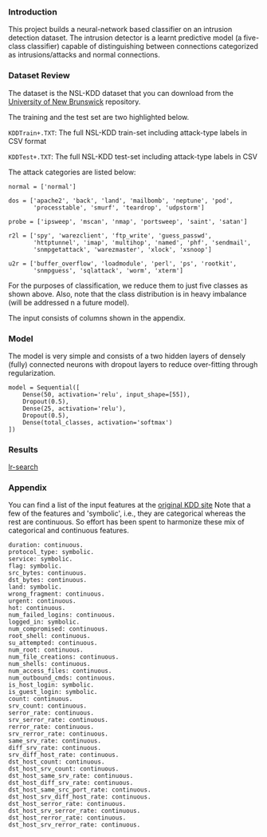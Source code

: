 ### Introduction

This project builds a neural-network based classifier 
on an intrusion detection dataset.
The intrusion detector is a learnt predictive model (a five-class classifier) 
capable of distinguishing between connections categorized as 
intrusions/attacks and normal connections. 

### Dataset Review

The dataset is the NSL-KDD dataset that you can download from the 
[University of New Brunswick](https://www.unb.ca/cic/datasets/nsl.html)
repository.

The training and the test set are two highlighted below.

`KDDTrain+.TXT`: The full NSL-KDD train-set including attack-type 
labels in CSV format

`KDDTest+.TXT`: The full NSL-KDD test-set including attack-type 
labels in CSV 

The attack categories are listed below:
```
normal = ['normal']

dos = ['apache2', 'back', 'land', 'mailbomb', 'neptune', 'pod', 
       'processtable', 'smurf', 'teardrop', 'udpstorm']
       
probe = ['ipsweep', 'mscan', 'nmap', 'portsweep', 'saint', 'satan']

r2l = ['spy', 'warezclient', 'ftp_write', 'guess_passwd', 
       'httptunnel', 'imap', 'multihop', 'named', 'phf', 'sendmail', 
       'snmpgetattack', 'warezmaster', 'xlock', 'xsnoop']
       
u2r = ['buffer_overflow', 'loadmodule', 'perl', 'ps', 'rootkit', 
       'snmpguess', 'sqlattack', 'worm', 'xterm']
```
For the purposes of classification, we reduce them to just five classes as shown above.
Also, note that the class distribution is in heavy imbalance 
(will be addressed n a future model).

The input consists of columns shown in the appendix. 

### Model
The model is very simple and consists of a two hidden layers of densely (fully) 
connected neurons with dropout layers to reduce over-fitting through regularization. 
```
model = Sequential([
    Dense(50, activation='relu', input_shape=[55]),
    Dropout(0.5),
    Dense(25, activation='relu'),
    Dropout(0.5),
    Dense(total_classes, activation='softmax')
])
```

### Results

[lr-search](./assest/LR-search.png)


### Appendix
You can find a list of the input features at the 
[original KDD site](http://kdd.ics.uci.edu/databases/kddcup99/kddcup.names) 
Note that a few of the features and 'symbolic', i.e., they are categorical 
whereas the rest are continuous. So effort has been spent to 
harmonize these mix of categorical and continuous features.   
```
duration: continuous.
protocol_type: symbolic.
service: symbolic.
flag: symbolic.
src_bytes: continuous.
dst_bytes: continuous.
land: symbolic.
wrong_fragment: continuous.
urgent: continuous.
hot: continuous.
num_failed_logins: continuous.
logged_in: symbolic.
num_compromised: continuous.
root_shell: continuous.
su_attempted: continuous.
num_root: continuous.
num_file_creations: continuous.
num_shells: continuous.
num_access_files: continuous.
num_outbound_cmds: continuous.
is_host_login: symbolic.
is_guest_login: symbolic.
count: continuous.
srv_count: continuous.
serror_rate: continuous.
srv_serror_rate: continuous.
rerror_rate: continuous.
srv_rerror_rate: continuous.
same_srv_rate: continuous.
diff_srv_rate: continuous.
srv_diff_host_rate: continuous.
dst_host_count: continuous.
dst_host_srv_count: continuous.
dst_host_same_srv_rate: continuous.
dst_host_diff_srv_rate: continuous.
dst_host_same_src_port_rate: continuous.
dst_host_srv_diff_host_rate: continuous.
dst_host_serror_rate: continuous.
dst_host_srv_serror_rate: continuous.
dst_host_rerror_rate: continuous.
dst_host_srv_rerror_rate: continuous.
```
